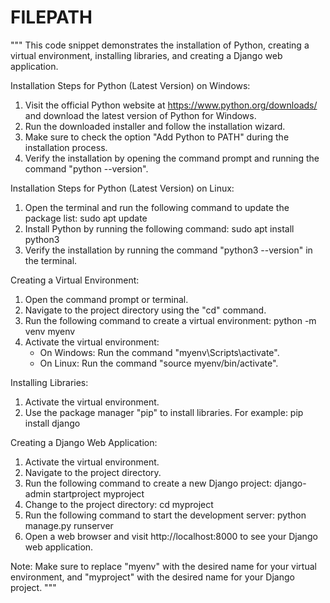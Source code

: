 # FILEPATH

"""
This code snippet demonstrates the installation of Python, creating a virtual environment, installing libraries, and creating a Django web application.

Installation Steps for Python (Latest Version) on Windows:
1. Visit the official Python website at https://www.python.org/downloads/ and download the latest version of Python for Windows.
2. Run the downloaded installer and follow the installation wizard.
3. Make sure to check the option "Add Python to PATH" during the installation process.
4. Verify the installation by opening the command prompt and running the command "python --version".

Installation Steps for Python (Latest Version) on Linux:
1. Open the terminal and run the following command to update the package list: 
    sudo apt update
2. Install Python by running the following command:
    sudo apt install python3
3. Verify the installation by running the command "python3 --version" in the terminal.

Creating a Virtual Environment:
1. Open the command prompt or terminal.
2. Navigate to the project directory using the "cd" command.
3. Run the following command to create a virtual environment:
    python -m venv myenv
4. Activate the virtual environment:
    - On Windows: Run the command "myenv\Scripts\activate".
    - On Linux: Run the command "source myenv/bin/activate".

Installing Libraries:
1. Activate the virtual environment.
2. Use the package manager "pip" to install libraries. For example:
    pip install django

Creating a Django Web Application:
1. Activate the virtual environment.
2. Navigate to the project directory.
3. Run the following command to create a new Django project:
    django-admin startproject myproject
4. Change to the project directory:
    cd myproject
5. Run the following command to start the development server:
    python manage.py runserver
6. Open a web browser and visit http://localhost:8000 to see your Django web application.

Note: Make sure to replace "myenv" with the desired name for your virtual environment, and "myproject" with the desired name for your Django project.
"""
